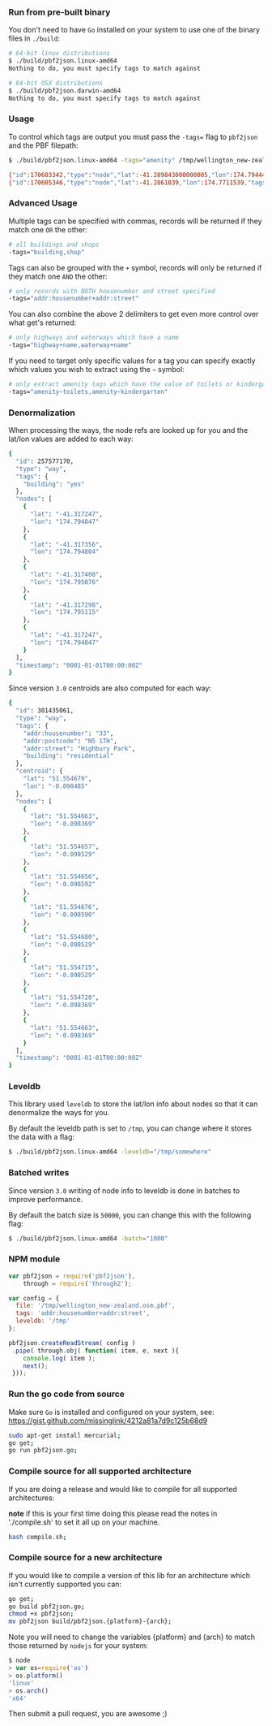 
### Run from pre-built binary

You don't need to have `Go` installed on your system to use one of the binary files in `./build`:

```bash
# 64-bit linux distributions
$ ./build/pbf2json.linux-amd64
Nothing to do, you must specify tags to match against
```

```bash
# 64-bit OSX distributions
$ ./build/pbf2json.darwin-amd64
Nothing to do, you must specify tags to match against
```

### Usage

To control which tags are output you must pass the `-tags=` flag to `pbf2json` and the PBF filepath:

```bash
$ ./build/pbf2json.linux-amd64 -tags="amenity" /tmp/wellington_new-zealand.osm.pbf
```
```bash
{"id":170603342,"type":"node","lat":-41.289843000000005,"lon":174.7944402,"tags":{"amenity":"fountain","created_by":"Potlatch 0.5d","name":"Oriental Bay Fountain","source":"knowledge"},"timestamp":"0001-01-01T00:00:00Z"}
{"id":170605346,"type":"node","lat":-41.2861039,"lon":174.7711539,"tags":{"amenity":"fountain","created_by":"Potlatch 0.10c","source":"knowledge"},"timestamp":"0001-01-01T00:00:00Z"}
```

### Advanced Usage

Multiple tags can be specified with commas, records will be returned if they match one `OR` the other:

```bash
# all buildings and shops
-tags="building,shop"
```

Tags can also be grouped with the `+` symbol, records will only be returned if they match one `AND` the other:

```bash
# only records with BOTH housenumber and street specified
-tags="addr:housenumber+addr:street"
```

You can also combine the above 2 delimiters to get even more control over what get's returned:

```bash
# only highways and waterways which have a name
-tags="highway+name,waterway+name"
```

If you need to target only specific values for a tag you can specify exactly which values you wish to extract using the `~` symbol:

```bash
# only extract amenity tags which have the value of toilets or kindergarten
-tags="amenity~toilets,amenity~kindergarten"
```

### Denormalization

When processing the ways, the node refs are looked up for you and the lat/lon values are added to each way:

```bash
{
  "id": 257577170,
  "type": "way",
  "tags": {
    "building": "yes"
  },
  "nodes": [
    {
      "lat": "-41.317247",
      "lon": "174.794847"
    },
    {
      "lat": "-41.317356",
      "lon": "174.794804"
    },
    {
      "lat": "-41.317408",
      "lon": "174.795076"
    },
    {
      "lat": "-41.317298",
      "lon": "174.795115"
    },
    {
      "lat": "-41.317247",
      "lon": "174.794847"
    }
  ],
  "timestamp": "0001-01-01T00:00:00Z"
}
```

Since version `3.0` centroids are also computed for each way:

```bash
{
  "id": 301435061,
  "type": "way",
  "tags": {
    "addr:housenumber": "33",
    "addr:postcode": "N5 1TH",
    "addr:street": "Highbury Park",
    "building": "residential"
  },
  "centroid": {
    "lat": "51.554679",
    "lon": "-0.098485"
  },
  "nodes": [
    {
      "lat": "51.554663",
      "lon": "-0.098369"
    },
    {
      "lat": "51.554657",
      "lon": "-0.098529"
    },
    {
      "lat": "51.554656",
      "lon": "-0.098592"
    },
    {
      "lat": "51.554676",
      "lon": "-0.098590"
    },
    {
      "lat": "51.554680",
      "lon": "-0.098529"
    },
    {
      "lat": "51.554715",
      "lon": "-0.098529"
    },
    {
      "lat": "51.554720",
      "lon": "-0.098369"
    },
    {
      "lat": "51.554663",
      "lon": "-0.098369"
    }
  ],
  "timestamp": "0001-01-01T00:00:00Z"
}
```

### Leveldb

This library used `leveldb` to store the lat/lon info about nodes so that it can denormalize the ways for you.

By default the leveldb path is set to `/tmp`, you can change where it stores the data with a flag:

```bash
$ ./build/pbf2json.linux-amd64 -leveldb="/tmp/somewhere"
```

### Batched writes

Since version `3.0` writing of node info to leveldb is done in batches to improve performance.

By default the batch size is `50000`, you can change this with the following flag:

```bash
$ ./build/pbf2json.linux-amd64 -batch="1000"
```

### NPM module

```javascript
var pbf2json = require('pbf2json'),
    through = require('through2');

var config = {
  file: '/tmp/wellington_new-zealand.osm.pbf',
  tags: 'addr:housenumber+addr:street',
  leveldb: '/tmp'
};

pbf2json.createReadStream( config )
 .pipe( through.obj( function( item, e, next ){
    console.log( item );
    next();
 }));
```

### Run the go code from source

Make sure `Go` is installed and configured on your system, see: https://gist.github.com/missinglink/4212a81a7d9c125b68d9

```bash
sudo apt-get install mercurial;
go get;
go run pbf2json.go;
```

### Compile source for all supported architecture

If you are doing a release and would like to compile for all supported architectures:

**note** if this is your first time doing this please read the notes in './compile.sh' to set it all up on your machine.

```bash
bash compile.sh;
```

### Compile source for a new architecture

If you would like to compile a version of this lib for an architecture which isn't currently supported you can:

```bash
go get;
go build pbf2json.go;
chmod +x pbf2json;
mv pbf2json build/pbf2json.{platform}-{arch};
```

Note you will need to change the variables {platform} and {arch} to match those returned by `nodejs` for your system:

```javascript
$ node
> var os=require('os')
> os.platform()
'linux'
> os.arch()
'x64'
```

Then submit a pull request, you are awesome ;)